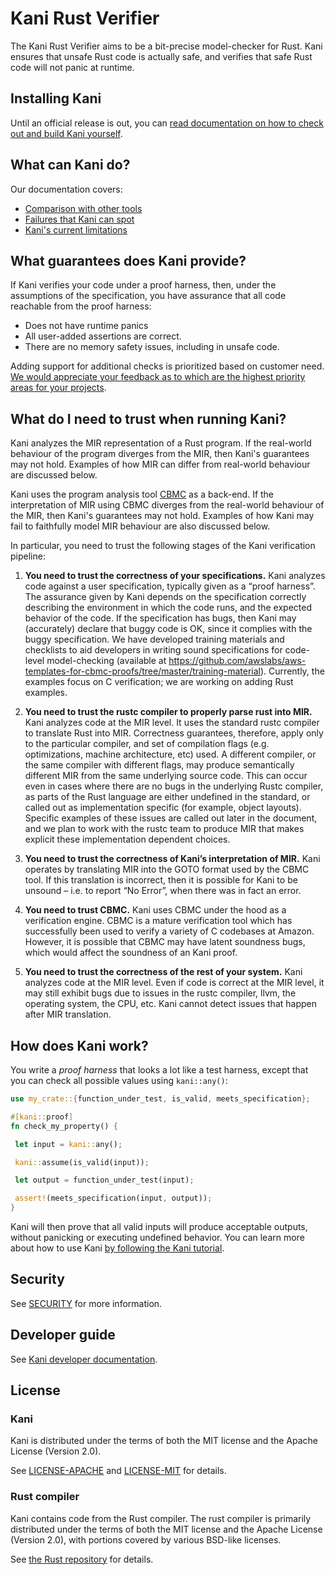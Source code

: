 # Kani Rust Verifier

The Kani Rust Verifier aims to be a bit-precise model-checker for Rust.
Kani ensures that unsafe Rust code is actually safe, and verifies that safe Rust code will not panic at runtime.

## Installing Kani

Until an official release is out, you can [read documentation on how to check out and build Kani yourself](https://model-checking.github.io/kani/install-guide.html).

## What can Kani do?

Our documentation covers:

* [Comparison with other tools](https://model-checking.github.io/kani/tool-comparison.html)
* [Failures that Kani can spot](https://model-checking.github.io/kani/tutorial-kinds-of-failure.html)
* [Kani's current limitations](https://model-checking.github.io/kani/limitations.html)

## What guarantees does Kani provide?
If Kani verifies your code under a proof harness, then, under the assumptions of the specification, you have assurance that all code reachable from the proof harness:
* Does not have runtime panics 
* All user-added assertions are correct.
* There are no memory safety issues, including in unsafe code.

Adding support for additional checks is prioritized based on customer need.
[We would appreciate your feedback as to which are the highest priority areas for your projects](https://github.com/model-checking/kani/issues/new/choose).

## What do I need to trust when running Kani?
Kani analyzes the MIR representation of a Rust program.
If the real-world behaviour of the program diverges from the MIR, then Kani's guarantees may not hold.
Examples of how MIR can differ from real-world behaviour are discussed below. 

Kani uses the program analysis tool [CBMC](https://github.com/diffblue/cbmc) as a back-end.
If the interpretation of MIR using CBMC diverges from the real-world behaviour of the MIR, then Kani's guarantees may not hold.
Examples of how Kani may fail to faithfully model MIR behaviour are also discussed below.

In particular, you need to trust the following stages of the Kani verification pipeline:

1. **You need to trust the correctness of your specifications.**
Kani analyzes code against a user specification, typically given as a “proof harness”.
The assurance given by Kani depends on the specification correctly describing the environment in which the code runs, and the expected behavior of the code.
If the specification has bugs, then Kani may (accurately) declare that buggy code is OK, since it complies with the buggy specification.
We have developed training materials and checklists to aid developers in writing sound specifications for code-level model-checking (available at
https://github.com/awslabs/aws-templates-for-cbmc-proofs/tree/master/training-material).
Currently, the examples focus on C verification; we are working on adding Rust examples.

1. **You need to trust the rustc compiler to properly parse rust into MIR.**
Kani analyzes code at the MIR level.
It uses the standard rustc compiler to translate Rust into MIR.
Correctness guarantees, therefore, apply only to the particular compiler, and set of compilation flags (e.g. optimizations, machine architecture, etc) used.
A different compiler, or the same compiler with different flags, may produce semantically different MIR from the same underlying source code.
This can occur even in cases where there are no bugs in the underlying Rustc compiler, as parts of the Rust language are either undefined in the standard, or called out as implementation specific (for example, object layouts).
Specific examples of these issues are called out later in the document, and we plan to work with the rustc team to produce MIR that makes explicit these implementation dependent choices.

1. **You need to trust the correctness of Kani’s interpretation of MIR.**
Kani operates by translating MIR into the GOTO format used by the CBMC tool.
If this translation is incorrect, then it is possible for Kani to be unsound – i.e. to report “No Error”, when there was in fact an error.

1. **You need to trust CBMC.**
Kani uses CBMC under the hood as a verification engine.
CBMC is a mature verification tool which has successfully been used to verify a variety of C codebases at Amazon.
However, it is possible that CBMC may have latent soundness bugs, which would affect the soundness of an Kani proof.

1. **You need to trust the correctness of the rest of your system.**
Kani analyzes code at the MIR level.
Even if code is correct at the MIR level, it may still exhibit bugs due to issues in the rustc compiler, llvm, the operating system, the CPU, etc. Kani cannot detect issues that happen after MIR translation.

## How does Kani work?

You write a _proof harness_ that looks a lot like a test harness, except that you can check all possible values using `kani::any()`:

```rust
use my_crate::{function_under_test, is_valid, meets_specification};

#[kani::proof]
fn check_my_property() {

 let input = kani::any();

 kani::assume(is_valid(input));

 let output = function_under_test(input);

 assert!(meets_specification(input, output));
}
```

Kani will then prove that all valid inputs will produce acceptable outputs, without panicking or executing undefined behavior.
You can learn more about how to use Kani [by following the Kani tutorial](https://model-checking.github.io/kani/kani-tutorial.html).

## Security
See [SECURITY](https://github.com/model-checking/kani/security/policy) for more information.

## Developer guide
See [Kani developer documentation](https://model-checking.github.io/kani/dev-documentation.html).

## License
### Kani
Kani is distributed under the terms of both the MIT license and the Apache License (Version 2.0).

See [LICENSE-APACHE](LICENSE-APACHE) and [LICENSE-MIT](LICENSE-MIT) for details.

### Rust compiler
Kani contains code from the Rust compiler.
The rust compiler is primarily distributed under the terms of both the MIT license and the Apache License (Version 2.0), with portions covered by various BSD-like licenses.

See [the Rust repository](https://github.com/rust-lang/rust) for details.
